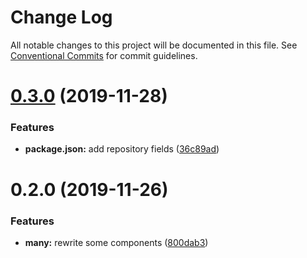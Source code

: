 # Change Log

All notable changes to this project will be documented in this file.
See [Conventional Commits](https://conventionalcommits.org) for commit guidelines.

# [0.3.0](https://github.com/knack-ux/knack-ux/compare/@knack-ux/checkbox-group@0.2.0...@knack-ux/checkbox-group@0.3.0) (2019-11-28)


### Features

* **package.json:** add repository fields ([36c89ad](https://github.com/knack-ux/knack-ux/commit/36c89ad))





# 0.2.0 (2019-11-26)


### Features

* **many:** rewrite some components ([800dab3](https://github.com/chrispcode/knack/commit/800dab3))
